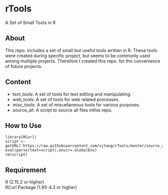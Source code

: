 rTools
======

A Set of Small Tools in R

About
------

This repo. includes a set of small but useful tools written in R. These tools were created during specific project, but seems to be commonly used among multiple projects. Therefore I created this repo. for the convenience of future projects.

Content
------

- text_tools: A set of tools for text editing and manipulating.
- web_tools: A set of tools for web related processes.
- misc_tools: A set of miscellaneous tools for various purposes.  
- source_all: A script to source all files inthis repo.  

How to Use
-------

    library(RCurl)  
    script <- getURL('https://raw.githubusercontent.com/xjtang/rTools/master/source_all.R',ssl.verifypeer=F)  
    eval(parse(text=script),envir=.GlobalEnv)  
    rm(script)  


Requirement
------

R (2.15.2 or higher)  
RCurl Package (1.95-4.3 or higher)
